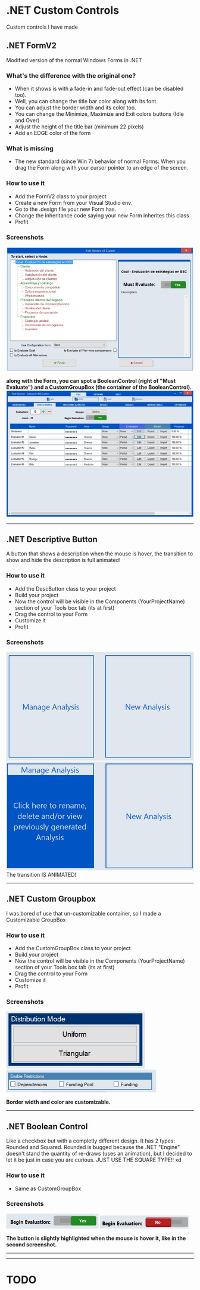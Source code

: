 # .NET Custom Controls
Custom controls I have made

## .NET FormV2
Modified version of the normal Windows Forms in .NET

### What's the difference with the original one?
- When it shows is with a fade-in and fade-out effect (can be disabled too).
- Well, you can change the title bar color along with its font.
- You can adjust the border width and its color too.
- You can change the Minimize, Maximize and Exit colors buttons (Idle and Over)
- Adjust the height of the title bar (minimum 22 pixels)
- Add an EDGE color of the form

### What is missing
- The new standard (since Win 7) behavior of normal Forms: When you drag the Form along with your cursor pointer to an edge of the screen.

### How to use it
- Add the FormV2 class to your project
- Create a new Form from your Visual Studio env.
- Go to the .design file your new Form has.
- Change the inheritance code saying your new Form inherites this class
- Profit

### Screenshots
![alt tag](https://github.com/JVulcan/.NET-Custom-Controls/blob/master/images/FormV2_1.jpg)

**along with the Form, you can spot a BooleanControl (right of "Must Evaluate") and a CustomGroupBox (the container of the BooleanControl).**
![alt tag](https://github.com/JVulcan/.NET-Custom-Controls/blob/master/images/FormV2_2.jpg)

- - -
## .NET Descriptive Button
A button that shows a description when the mouse is hover, the transition to show and hide the description is full animated!

### How to use it
- Add the DescButton class to your project
- Build your project
- Now the control will be visible in the Components (YourProjectName) section of your Tools box tab (its at first)
- Drag the control to your Form
- Customize it
- Profit

### Screenshots
![alt tag](https://github.com/JVulcan/.NET-Custom-Controls/blob/master/images/DescButton_1.jpg)
![alt tag](https://github.com/JVulcan/.NET-Custom-Controls/blob/master/images/DescButton_2.jpg)
The transition IS ANIMATED!
- - -
## .NET Custom Groupbox
I was bored of use that un-customizable container, so I made a Customizable GroupBox

### How to use it
- Add the CustomGroupBox class to your project
- Build your project
- Now the control will be visible in the Components (YourProjectName) section of your Tools box tab (its at first)
- Drag the control to your Form
- Customize it
- Profit

### Screenshots
![alt tag](https://github.com/JVulcan/.NET-Custom-Controls/blob/master/images/CustomGroupbox_1.jpg)
![alt tag](https://github.com/JVulcan/.NET-Custom-Controls/blob/master/images/CustomGroupbox_2.jpg)

**Border width and color are customizable.**
- - - 
## .NET Boolean Control
Like a checkbox but with a completly different design. It has 2 types: Rounded and Squared. Rounded is bugged because the .NET "Engine" doesn't stand the quantity of re-draws (uses an animation), but I decided to let it be just in case you are curious.
JUST USE THE SQUARE TYPE!! xd

### How to use it
- Same as CustomGroupBox

### Screenshots
![alt tag](https://github.com/JVulcan/.NET-Custom-Controls/blob/master/images/BooleanControl_1.jpg)
![alt tag](https://github.com/JVulcan/.NET-Custom-Controls/blob/master/images/BooleanControl_2.jpg)

**The button is slightly highlighted when the mouse is hover it, like in the second screenshot.**
- - -

- - -
# TODO
